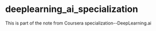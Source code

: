 # deeplearning_ai_specialization
This is part of the note from Coursera specialization--DeepLearning.ai
